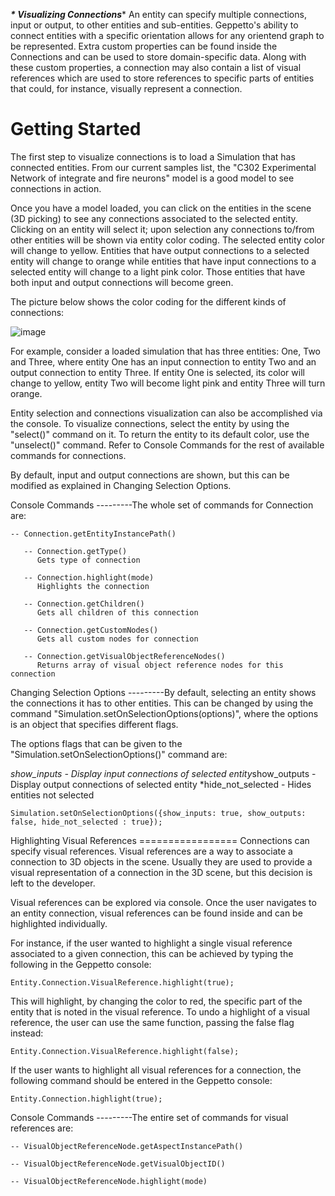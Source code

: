 *************\* Visualizing Connections*************\* An entity can
specify multiple connections, input or output, to other entities and
sub-entities. Geppetto's ability to connect entities with a specific
orientation allows for any orientend graph to be represented. Extra
custom properties can be found inside the Connections and can be used to
store domain-specific data. Along with these custom properties, a
connection may also contain a list of visual references which are used
to store references to specific parts of entities that could, for
instance, visually represent a connection.

Getting Started
===============

The first step to visualize connections is to load a Simulation that has
connected entities. From our current samples list, the "C302
Experimental Network of integrate and fire neurons" model is a good
model to see connections in action.

Once you have a model loaded, you can click on the entities in the scene
(3D picking) to see any connections associated to the selected entity.
Clicking on an entity will select it; upon selection any connections
to/from other entities will be shown via entity color coding. The
selected entity color will change to yellow. Entities that have output
connections to a selected entity will change to orange while entities
that have input connections to a selected entity will change to a light
pink color. Those entities that have both input and output connections
will become green.

The picture below shows the color coding for the different kinds of
connections:

![image](images/connections/connection_colors.png)

For example, consider a loaded simulation that has three entities: One,
Two and Three, where entity One has an input connection to entity Two
and an output connection to entity Three. If entity One is selected, its
color will change to yellow, entity Two will become light pink and
entity Three will turn orange.

Entity selection and connections visualization can also be accomplished
via the console. To visualize connections, select the entity by using
the "select()" command on it. To return the entity to its default color,
use the "unselect()" command. Refer to Console Commands for the rest of
available commands for connections.

By default, input and output connections are shown, but this can be
modified as explained in Changing Selection Options.

Console Commands ---------The whole set of commands for Connection are:

``` {.sourceCode .javascript}
-- Connection.getEntityInstancePath()

   -- Connection.getType()
      Gets type of connection

   -- Connection.highlight(mode)
      Highlights the connection

   -- Connection.getChildren()
      Gets all children of this connection 

   -- Connection.getCustomNodes()
      Gets all custom nodes for connection

   -- Connection.getVisualObjectReferenceNodes()
      Returns array of visual object reference nodes for this connection
```

Changing Selection Options ---------By default, selecting an entity
shows the connections it has to other entities. This can be changed by
using the command "Simulation.setOnSelectionOptions(options)", where the
options is an object that specifies different flags.

The options flags that can be given to the
"Simulation.setOnSelectionOptions()" command are:

*show\_inputs - Display input connections of selected
entity*show\_outputs - Display output connections of selected entity
\*hide\_not\_selected - Hides entities not selected

``` {.sourceCode .javascript}
Simulation.setOnSelectionOptions({show_inputs: true, show_outputs: false, hide_not_selected : true});
```

Highlighting Visual References ================= Connections can specify
visual references. Visual references are a way to associate a connection
to 3D objects in the scene. Usually they are used to provide a visual
representation of a connection in the 3D scene, but this decision is
left to the developer.

Visual references can be explored via console. Once the user navigates
to an entity connection, visual references can be found inside and can
be highlighted individually.

For instance, if the user wanted to highlight a single visual reference
associated to a given connection, this can be achieved by typing the
following in the Geppetto console:

``` {.sourceCode .javascript}
Entity.Connection.VisualReference.highlight(true);
```

This will highlight, by changing the color to red, the specific part of
the entity that is noted in the visual reference. To undo a highlight of
a visual reference, the user can use the same function, passing the
false flag instead:

``` {.sourceCode .javascript}
Entity.Connection.VisualReference.highlight(false);
```

If the user wants to highlight all visual references for a connection,
the following command should be entered in the Geppetto console:

``` {.sourceCode .javascript}
Entity.Connection.highlight(true);
```

Console Commands ---------The entire set of commands for visual
references are:

``` {.sourceCode .javascript}
-- VisualObjectReferenceNode.getAspectInstancePath()

-- VisualObjectReferenceNode.getVisualObjectID()

-- VisualObjectReferenceNode.highlight(mode)
```
